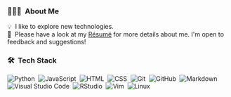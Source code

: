 ### 👨🏻‍💻 &nbsp;About Me

💡 &nbsp;I like to explore new technologies.\
📄 &nbsp;Please have a look at my [Résumé](https://docs.google.com/document/d/1QtQw63Na4SbIMQInSqdZSXx6LmUeBMn0/edit?usp=share_link&ouid=117793326070101360141&rtpof=true&sd=true) for more details about me. I'm open to feedback and suggestions!

### 🛠 &nbsp;Tech Stack
![Python](https://img.shields.io/badge/-Python-333333?style=flat&logo=python)&nbsp;
![JavaScript](https://img.shields.io/badge/-JavaScript-333333?style=flat&logo=javascript)&nbsp;
![HTML](https://img.shields.io/badge/-HTML-333333?style=flat&logo=HTML5)&nbsp;
![CSS](https://img.shields.io/badge/-CSS-333333?style=flat&logo=CSS3&logoColor=1572B6)&nbsp;
![Git](https://img.shields.io/badge/-Git-333333?style=flat&logo=git)&nbsp;
![GitHub](https://img.shields.io/badge/-GitHub-333333?style=flat&logo=github)&nbsp;
![Markdown](https://img.shields.io/badge/-Markdown-333333?style=flat&logo=markdown)
![Visual Studio Code](https://img.shields.io/badge/-Visual%20Studio%20Code-333333?style=flat&logo=visual-studio-code&logoColor=007ACC)&nbsp;
![RStudio](https://img.shields.io/badge/-RStudio-333333?style=flat&logo=rstudio)&nbsp;
![Vim](https://img.shields.io/badge/-Vim-333333?style=flat&logo=vim&logoColor=2C2255)&nbsp;
![Linux](https://img.shields.io/badge/-Linux-333333?style=flat&logo=Linux&logoColor=2C2255)
